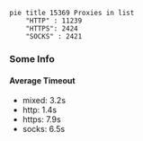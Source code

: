 
```mermaid
pie title 15369 Proxies in list
    "HTTP" : 11239
    "HTTPS": 2424
    "SOCKS" : 2421
```

### Some Info
#### Average Timeout

- mixed: 3.2s
- http: 1.4s
- https: 7.9s
- socks: 6.5s